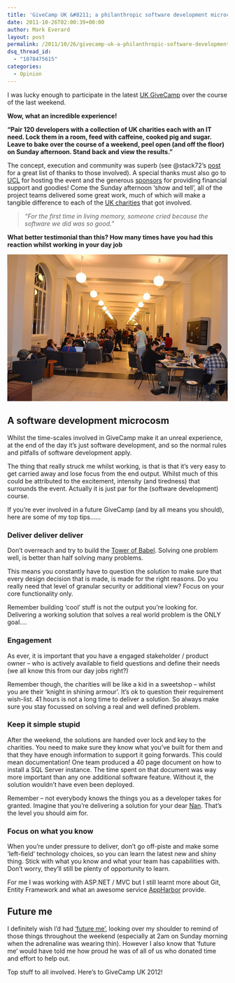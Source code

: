 ```yaml
---
title: 'GiveCamp UK &#8211; a philanthropic software development microcosm'
date: 2011-10-26T02:00:39+00:00
author: Mark Everard
layout: post
permalink: /2011/10/26/givecamp-uk-a-philanthropic-software-development-microcosm/
dsq_thread_id:
  - "1078475615"
categories:
  - Opinion
---
```

I was lucky enough to participate in the latest [UK GiveCamp](http://www.givecamp.org.uk/) over the course of the last weekend.

**Wow, what an incredible experience!**

**&#8220;Pair 120 developers with a collection of UK charities each with an IT need. Lock them in a room, feed with caffeine, cooked pig and sugar. Leave to bake over the course of a weekend, peel open (and off the floor) on Sunday afternoon. Stand back and view the results.&#8221;**

The concept, execution and community was superb (see @stack72&#8217;s <a title="Thanks for GiveCampUK 2011" href="http://www.givecamp.org.uk/blog/thanks-givecampuk-2011" target="_blank">post</a> for a great list of thanks to those involved). A special thanks must also go to <a title="University College London" href="http://www.ucl.ac.uk/" target="_blank">UCL</a> for hosting the event and the generous <a title="GiveCamp UK Sponsors" href="http://www.givecamp.org.uk/sponsors" target="_blank">sponsors</a> for providing financial support and goodies! Come the Sunday afternoon &#8216;show and tell&#8217;, all of the project teams delivered some great work, much of which will make a tangible difference to each of the [UK charities](http://www.givecamp.org.uk/blog/introducing-our-givecamp-uk-2011-charity-projects "GiveCamp UK 2011 charities") that got involved.

> _&#8220;For the first time in living memory, someone cried because the software we did was so good.&#8221;_

**What better testimonial than this? How many times have you had this reaction whilst working in your day job**

![GiveCamp UK 2011 - photo by Bert Craven](/assets/uploads/2011/10/6268685214_64dde3976a_z.jpg)

## A software development microcosm

Whilst the time-scales involved in GiveCamp make it an unreal experience, at the end of the day it&#8217;s just software development, and so the normal rules and pitfalls of software development apply.

The thing that really struck me whilst working, is that is that it&#8217;s very easy to get carried away and lose focus from the end output. Whilst much of this could be attributed to the excitement, intensity (and tiredness) that surrounds the event. Actually it is just par for the (software development) course.

If you&#8217;re ever involved in a future GiveCamp (and by all means you should), here are some of my top tips&#8230;&#8230;

### Deliver deliver deliver

Don&#8217;t overreach and try to build the <a title="Tower of Babel" href="http://en.wikipedia.org/wiki/Tower_of_Babel" target="_blank">Tower of Babel</a>. Solving one problem well, is better than half solving many problems.

This means you constantly have to question the solution to make sure that every design decision that is made, is made for the right reasons. Do you really need that level of granular security or additional view? Focus on your core functionality only.

Remember building &#8216;cool&#8217; stuff is not the output you&#8217;re looking for. Delivering a working solution that solves a real world problem is the ONLY goal&#8230;.

### Engagement

As ever, it is important that you have a engaged stakeholder / product owner &#8211; who is actively available to field questions and define their needs (we all know this from our day jobs right?)

Remember though, the charities will be like a kid in a sweetshop &#8211; whilst you are their &#8216;knight in shining armour&#8217;. It&#8217;s ok to question their requirement wish-list. 41 hours is not a long time to deliver a solution. So always make sure you stay focussed on solving a real and well defined problem.

### Keep it simple stupid

After the weekend, the solutions are handed over lock and key to the charities. You need to make sure they know what you&#8217;ve built for them and that they have enough information to support it going forwards. This could mean documentation! One team produced a 40 page document on how to install a SQL Server instance. The time spent on that document was way more important than any one additional software feature. Without it, the solution wouldn&#8217;t have even been deployed.

Remember &#8211; not everybody knows the things you as a developer takes for granted. Imagine that you&#8217;re delivering a solution for your dear <a title="My Nan's website!" href="http://www.cybernanna.co.uk" target="_blank">Nan</a>. That&#8217;s the level you should aim for.

### Focus on what you know

When you&#8217;re under pressure to deliver, don&#8217;t go off-piste and make some &#8216;left-field&#8217; technology choices, so you can learn the latest new and shiny thing. Stick with what you know and what your team has capabilities with. Don&#8217;t worry, they&#8217;ll still be plenty of opportunity to learn.

For me I was working with ASP.NET / MVC but I still learnt more about Git, Entity Framework and what an awesome service <a title="AppHarbor" href="https://appharbor.com/" target="_blank">AppHarbor</a> provide.

## Future me

I definitely wish I&#8217;d had <a title="'Future me'" href="http://2.bp.blogspot.com/_B63yhGbGh1I/SqEiLVZRtYI/AAAAAAAABBE/L7HqPaQ7tLA/s320/man+from+the+future.jpg" target="_blank">&#8216;future me&#8217;</a>, looking over my shoulder to remind of those things throughout the weekend (especially at 2am on Sunday morning when the adrenaline was wearing thin). However I also know that &#8216;future me&#8217; would have told me how proud he was of all of us who donated time and effort to help out.

Top stuff to all involved. Here&#8217;s to GiveCamp UK 2012!
